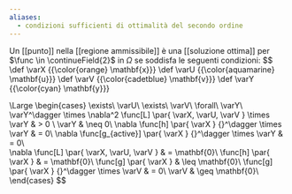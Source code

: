 ```yaml
---
aliases:
  - condizioni sufficienti di ottimalità del secondo ordine
---
```


Un [[punto]] nella [[regione ammissibile]] è una [[soluzione ottima]] per $\func \in \continueField{2}$ in $\Omega$ se soddisfa le seguenti condizioni:
$$
\def \varX {{\color{orange} \mathbf{x}}}
\def \varU {{\color{aquamarine} \mathbf{u}}}
\def \varV {{\color{cadetblue} \mathbf{v}}}
\def \varY {{\color{cyan} \mathbf{y}}}

\Large
\begin{cases}
	\exists\ \varU\\
	\exists\ \varV\\
	\forall\ \varY\\
	\varY^\dagger \times \nabla^2 \func[L] \par{ \varX, \varU, \varV } \times \varY & > 0 \\
	\varY & \neq 0\\
	\nabla \func[h] \par{ \varX } {}^\dagger \times \varY & = 0\\
	\nabla \func[g_{active}] \par{ \varX } {}^\dagger \times \varY & = 0\\		
	\nabla \func[L] \par{ \varX, \varU, \varV } & = \mathbf{0}\\
	\func[h] \par{ \varX } & = \mathbf{0}\\
	\func[g] \par{ \varX } & \leq \mathbf{0}\\
	\func[g] \par{ \varX } {}^\dagger \times \varV & = 0\\
	\varV & \geq \mathbf{0}\\
\end{cases}
$$
